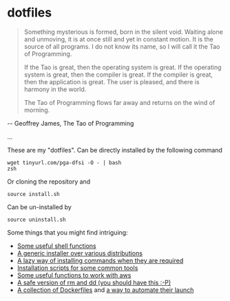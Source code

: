 # dotfiles

> Something mysterious is formed, born in the silent void. Waiting alone and unmoving, it is at once still and yet in constant motion. It is the source of all programs. I do not know its name, so I will call it the Tao of Programming.
> 
>   If the Tao is great, then the operating system is great. 
>   If the operating system is great, then the compiler is great. 
>   If the compiler is great, then the application is great. 
>   The user is pleased, and there is harmony in the world.
> 
> The Tao of Programming flows far away and returns on the wind of morning.

-- Geoffrey James, The Tao of Programming

...

These are my "dotfiles". Can be directly installed by the following command

```
wget tinyurl.com/pga-dfsi -O - | bash
zsh
```

Or cloning the repository and 

```
source install.sh
```

Can be un-installed by

```
source uninstall.sh
```

Some things that you might find intriguing:

* [Some useful shell functions](source/.shell/)
* [A generic installer over various distributions](source/.shell/pkg)
* [A lazy way of installing commands when they are required](source/.shell/autoinstall)
* [Installation scripts for some common tools](pkg)
* [Some useful functions to work with aws](source/.shell/aws)
* [A safe version of rm and dd (you should have this :-P)](source/.shell/rmsafe)
* [A collection of Dockerfiles](pkg/Docker) and [a way to automate their launch](source/.shell/docker)

